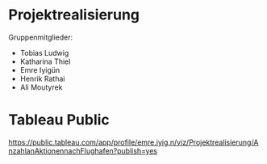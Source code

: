 # Projektrealisierung


Gruppenmitglieder:
- Tobias Ludwig
- Katharina Thiel
- Emre Iyigün
- Henrik Rathai
- Ali Moutyrek

# Tableau Public
https://public.tableau.com/app/profile/emre.iyig.n/viz/Projektrealisierung/AnzahlanAktionennachFlughafen?publish=yes
